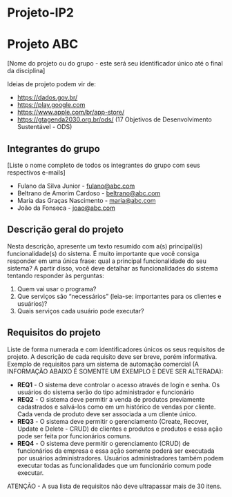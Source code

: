 # Projeto-IP2

# Projeto ABC 
[Nome do projeto ou do grupo - este será seu identificador único até o final da disciplina]

Ideias de projeto podem vir de: 
 * https://dados.gov.br/
 * https://play.google.com
 * https://www.apple.com/br/app-store/
 * https://gtagenda2030.org.br/ods/ (17 Objetivos de Desenvolvimento Sustentável - ODS)

## Integrantes do grupo 
[Liste o nome completo de todos os integrantes do grupo com seus respectivos e-mails]
 * Fulano da Silva Junior - fulano@abc.com
 * Beltrano de Amorim Cardoso - beltrano@abc.com
 * Maria das Graças Nascimento - maria@abc.com
 * João da Fonseca - joao@abc.com

## Descrição geral do projeto 
Nesta descrição, apresente um texto resumido com a(s) principal(is) funcionalidade(s) do sistema. 
É muito importante que você consiga responder em uma única frase: qual a principal funcionalidade do seu sistema? 
A partir disso, você deve detalhar as funcionalidades do sistema tentando responder às perguntas:
 1. Quem vai usar o programa?
 2. Que serviços são “necessários” (leia-se: importantes para os clientes e usuários)?
 3. Quais serviços cada usuário pode executar?

## Requisitos do projeto
Liste de forma numerada e com identificadores únicos os seus requisitos de projeto. 
A descrição de cada requisito deve ser breve, porém informativa. 
Exemplo de requisitos para um sistema de automação comercial (A INFORMAÇÃO ABAIXO É SOMENTE UM EXEMPLO E DEVE SER ALTERADA):
 * **REQ1** - O sistema deve controlar o acesso através de login e senha. Os usuários do sistema serão do tipo administrador e funcionário
 * **REQ2** - O sistema deve permitir a venda de produtos previamente cadastrados e salvá-los como em um histórico de vendas por cliente. Cada venda de produto deve ser associada a um cliente único.
 * **REQ3** - O sistema deve permitir o gerenciamento (Create, Recover, Update e Delete - CRUD) de clientes e produtos e produtos e essa ação pode ser feita por funcionários comuns.
 * **REQ4** - O sistema deve permitir o gerenciamento (CRUD) de funcionários da empresa e essa ação somente poderá ser executada por usuários administradores. Usuários administradores também podem executar todas as funcionalidades que um funcionário comum pode executar.

ATENÇÃO - A sua lista de requisitos não deve ultrapassar mais de 30 itens.
